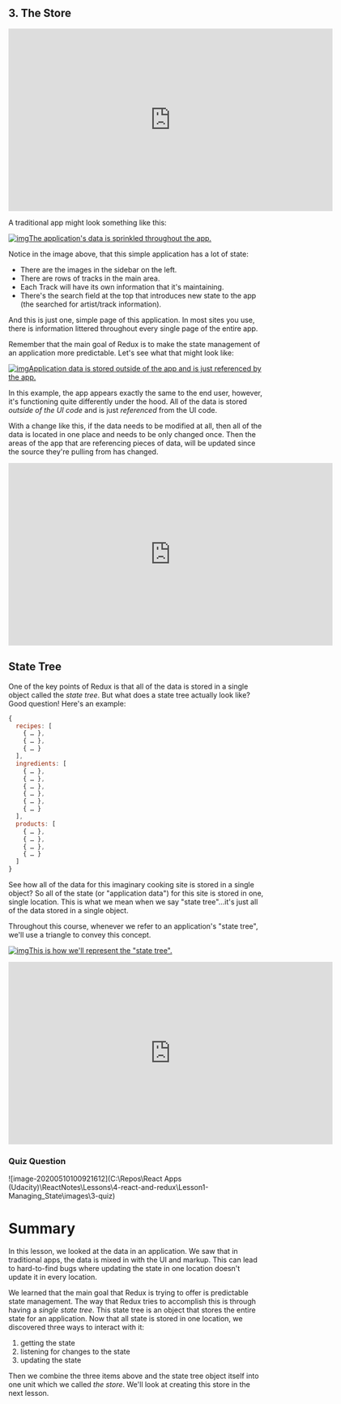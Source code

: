 ## 3. The Store

<iframe allowfullscreen="1" allow="accelerometer; autoplay; encrypted-media; gyroscope; picture-in-picture" title="YouTube video player" src="https://www.youtube.com/embed/A1ZW3cRS65g?showinfo=0&amp;rel=0&amp;autohide=1&amp;vq=hd720&amp;hl=en-us&amp;cc_load_policy=0&amp;enablejsapi=1&amp;origin=https%3A%2F%2Fclassroom.udacity.com&amp;widgetid=5" id="widget6" width="640" height="360" frameborder="0"></iframe>



A traditional app might look something like this:



[![img](https://video.udacity-data.com/topher/2018/March/5abbd1cd_nd019-redux-l1-01-state-is-everywhere/nd019-redux-l1-01-state-is-everywhere.png)The application's data is sprinkled throughout the app. ](https://classroom.udacity.com/nanodegrees/nd019/parts/7dab5516-d1ae-45d3-b8f8-d782b5534caf/modules/221d27be-a830-49a3-9803-9aa4a114489c/lessons/5b8c33c7-29d0-4fa4-9a03-ba49d1a2cb35/concepts/48125931-551a-462f-8828-fd910e0cb0e9#)



Notice in the image above, that this simple application has a lot of state:

- There are the images in the sidebar on the left.
- There are rows of tracks in the main area.
- Each Track will have its own information that it's maintaining.
- There's the search field at the top that introduces new state to the app (the searched for artist/track information).

And this is just one, simple page of this application. In most sites  you use, there is information littered throughout every single page of  the entire app.

Remember that the main goal of Redux is to make the state management of an  application more predictable. Let's see what that might look like: 



[![img](https://video.udacity-data.com/topher/2018/March/5abbd217_nd019-redux-l1-02-isolated-state/nd019-redux-l1-02-isolated-state.png)Application data is stored outside of the app and is just referenced by the app. ](https://classroom.udacity.com/nanodegrees/nd019/parts/7dab5516-d1ae-45d3-b8f8-d782b5534caf/modules/221d27be-a830-49a3-9803-9aa4a114489c/lessons/5b8c33c7-29d0-4fa4-9a03-ba49d1a2cb35/concepts/48125931-551a-462f-8828-fd910e0cb0e9#)



In this example, the app appears exactly the same to the end user,  however, it's functioning quite differently under the hood. All of the  data is stored *outside of the UI code* and is just *referenced* from the UI code. 

With a change like this, if the data needs to be modified at all,  then all of the data is located in one place and needs to be only  changed once. Then the areas of the app that are referencing pieces of  data, will be updated since the source they're pulling from has changed.



<iframe allowfullscreen="1" allow="accelerometer; autoplay; encrypted-media; gyroscope; picture-in-picture" title="YouTube video player" src="https://www.youtube.com/embed/IDdb6baBQyo?showinfo=0&amp;rel=0&amp;autohide=1&amp;vq=hd720&amp;hl=en-us&amp;cc_load_policy=0&amp;enablejsapi=1&amp;origin=https%3A%2F%2Fclassroom.udacity.com&amp;widgetid=7" id="widget8" width="640" height="360" frameborder="0"></iframe>



## State Tree

One of the key points of Redux is that all of the data is stored in a single object called the *state tree*. But what does a state tree actually look like? Good question! Here's an example:

```js
{
  recipes: [
    { … },
    { … },
    { … }
  ],
  ingredients: [
    { … },
    { … },
    { … },
    { … },
    { … },
    { … }
  ],
  products: [
    { … },
    { … },
    { … },
    { … }
  ]
}
```

See how all of the data for this imaginary cooking site is stored in a single object? So all of the state (or "application data") for this  site is stored in one, single location. This is what we mean when we say "state tree"...it's just all of the data stored in a single object.

Throughout this course, whenever we refer to an application's "state tree", we'll use a triangle to convey this concept.



[![img](https://video.udacity-data.com/topher/2018/March/5abbd23c_nd019-redux-l1-03-state-tree/nd019-redux-l1-03-state-tree.png)This is how we'll represent the "state tree". ](https://classroom.udacity.com/nanodegrees/nd019/parts/7dab5516-d1ae-45d3-b8f8-d782b5534caf/modules/221d27be-a830-49a3-9803-9aa4a114489c/lessons/5b8c33c7-29d0-4fa4-9a03-ba49d1a2cb35/concepts/48125931-551a-462f-8828-fd910e0cb0e9#)



<iframe allowfullscreen="1" allow="accelerometer; autoplay; encrypted-media; gyroscope; picture-in-picture" title="YouTube video player" src="https://www.youtube.com/embed/o8cEkLqR7VU?showinfo=0&amp;rel=0&amp;autohide=1&amp;vq=hd720&amp;hl=en-us&amp;cc_load_policy=0&amp;enablejsapi=1&amp;origin=https%3A%2F%2Fclassroom.udacity.com&amp;widgetid=9" id="widget10" width="640" height="360" frameborder="0"></iframe>



### Quiz Question

  ![image-20200510100921612](C:\Repos\React Apps (Udacity)\ReactNotes\Lessons\4-react-and-redux\Lesson1-Managing_State\images\3-quiz)

# Summary

In this lesson, we looked at the data in an application. We saw that  in traditional apps, the data is mixed in with the UI and markup. This  can lead to hard-to-find bugs where updating the state in one location  doesn't update it in every location. 

We learned that the main goal that Redux is trying to offer is  predictable state management. The way that Redux tries to accomplish  this is through having a *single* *state tree*. This state tree is an object that stores the entire state for an application. Now  that all state is stored in one location, we discovered three ways to  interact with it:

1. getting the state
2. listening for changes to the state
3. updating the state

Then we combine the three items above and the state tree object itself into one unit which we called *the store*. We'll look at creating this store in the next lesson.